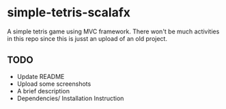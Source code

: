 # simple-tetris-scalafx
A simple tetris game using MVC framework.
There won't be much activities in this repo since this is jusst an upload of an old project.

## TODO ##
* Update README
* Upload some screenshots
* A brief description
* Dependencies/ Installation Instruction

